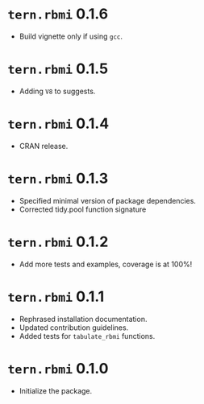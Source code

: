 # `tern.rbmi` 0.1.6

* Build vignette only if using `gcc`.

# `tern.rbmi` 0.1.5

* Adding `V8` to suggests.

# `tern.rbmi` 0.1.4

* CRAN release.

# `tern.rbmi` 0.1.3

* Specified minimal version of package dependencies.
* Corrected tidy.pool function signature

# `tern.rbmi` 0.1.2

* Add more tests and examples, coverage is at 100%!

# `tern.rbmi` 0.1.1

* Rephrased installation documentation.
* Updated contribution guidelines.
* Added tests for `tabulate_rbmi` functions.

# `tern.rbmi` 0.1.0

* Initialize the package.
